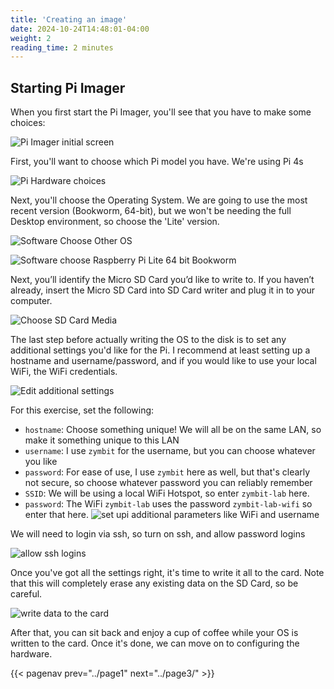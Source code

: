 ```yaml
---
title: 'Creating an image'
date: 2024-10-24T14:48:01-04:00
weight: 2
reading_time: 2 minutes
---
```


## Starting Pi Imager

When you first start the Pi Imager, you'll see that you have to make some choices:

![Pi Imager initial screen](images/pi-imager.png)

First, you'll want to choose which Pi model you have. We're using Pi 4s

![Pi Hardware choices](images/choose-hardware.png)

Next, you'll choose the Operating System. We are going to use the most recent version (Bookworm, 64-bit), but we won't be needing the full Desktop environment, so choose the 'Lite' version.

![Software Choose Other OS](images/choose-os-2.png)

![Software choose Raspberry Pi Lite 64 bit Bookworm](images/choose-os-1.png)

Next, you’ll identify the Micro SD Card you’d like to write to. If you haven’t already, insert the Micro SD Card into SD Card writer and plug it in to your computer.

![Choose SD Card Media](images/choose-media.png)

The last step before actually writing the OS to the disk is to set any additional settings you'd like for the Pi. I recommend at least setting up a hostname and username/password, and if you would like to use your local WiFi, the WiFi credentials.



![Edit additional settings](images/edit-settings.png)

For this exercise, set the following:
- `hostname`: Choose something unique! We will all be on the same LAN, so make it something unique to this LAN
- `username`: I use `zymbit` for the username, but you can choose whatever you like
- `password`: For ease of use, I use `zymbit` here as well, but that's clearly not secure, so choose whatever password you can reliably remember
- `SSID`: We will be using a local WiFi Hotspot, so enter `zymbit-lab` here.
- `password`: The WiFi `zymbit-lab` uses the password `zymbit-lab-wifi` so enter that here.
![set upi additional parameters like WiFi and username](images/customize.png)

We will need to login via ssh, so turn on ssh, and allow password logins

![allow ssh logins](images/enable-ssh.png)

Once you've got all the settings right, it's time to write it all to the card. Note that this will completely erase any existing data on the SD Card, so be careful.

![write data to the card](images/Pi-warning.png)

After that, you can sit back and enjoy a cup of coffee while your OS is written to the card. Once it's done, we can move on to configuring the hardware.

{{< pagenav prev="../page1" next="../page3/" >}}